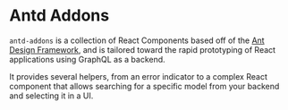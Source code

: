 # Antd Addons

`antd-addons` is a collection of React Components based off of the [Ant
Design Framework](https://ant.design/), and is tailored toward the rapid
prototyping of React applications using GraphQL as a backend.

It provides several helpers, from an error indicator to a complex React
component that allows searching for a specific model from your backend
and selecting it in a UI.
